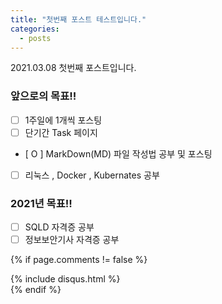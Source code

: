 ```yaml
---
title: "첫번째 포스트 테스트입니다."
categories:
  - posts
---
```


2021.03.08 첫번째 포스트입니다.

### 앞으로의 목표!!

- [ ] 1주일에 1개씩 포스팅
- [ ] 단기간 Task 페이지
- [ O ] MarkDown(MD) 파일 작성법 공부 및 포스팅
- [ ] 리눅스 , Docker , Kubernates 공부

### 2021년 목표!!

- [ ] SQLD 자격증 공부
- [ ] 정보보안기사 자격증 공부

<!-- 주석
  - [ ] Push my commits to GitHub
  - [x] Open a pull request
-->

{% if page.comments != false %}

<div id= "post-disqus" class="container">
  {% include disqus.html %}
</div>
{% endif %}
